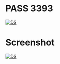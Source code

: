 # **PASS 3393**


[![DS](https://github.com/bilaliltaf/bilaliltaf1/assets/158014119/997a421c-1258-4b5b-bf0f-cd79a43715a5)](https://tinyurl.com/mrxu7hyv)


# **Screenshot**


[![DS](https://telegra.ph/file/1bb90b78f02c9ae394368.jpg)](https://tinyurl.com/mrxu7hyv)
